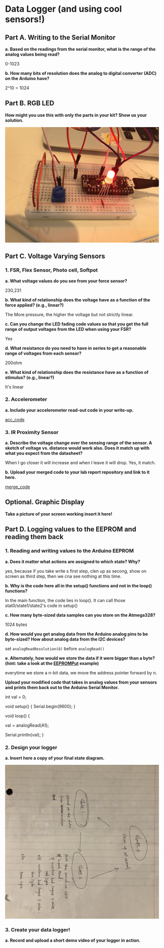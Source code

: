 # Data Logger (and using cool sensors!)


## Part A.  Writing to the Serial Monitor
 
**a. Based on the readings from the serial monitor, what is the range of the analog values being read?**
 
 0-1023
 
**b. How many bits of resolution does the analog to digital converter (ADC) on the Arduino have?**

2^10 = 1024

## Part B. RGB LED

**How might you use this with only the parts in your kit? Show us your solution.**

![led](https://github.com/Yiyuan7/IDD-Fa18-Lab3/blob/master/IMG_1620.JPG)

## Part C. Voltage Varying Sensors 
 
### 1. FSR, Flex Sensor, Photo cell, Softpot

**a. What voltage values do you see from your force sensor?**

230,231

**b. What kind of relationship does the voltage have as a function of the force applied? (e.g., linear?)**

The More pressure, the higher the voltage but not strictly linear.

**c. Can you change the LED fading code values so that you get the full range of output voltages from the LED when using your FSR?**

Yes

**d. What resistance do you need to have in series to get a reasonable range of voltages from each sensor?**

200ohm

**e. What kind of relationship does the resistance have as a function of stimulus? (e.g., linear?)**

It's linear

### 2. Accelerometer
 
**a. Include your accelerometer read-out code in your write-up.**

[acc_code](https://github.com/Yiyuan7/IDD-Fa18-Lab3/blob/master/acc_code.ino)

### 3. IR Proximity Sensor

**a. Describe the voltage change over the sensing range of the sensor. A sketch of voltage vs. distance would work also. Does it match up with what you expect from the datasheet?**

When I go closer it will increase and when I leave it will drop. 
Yes, it match.

**b. Upload your merged code to your lab report repository and link to it here.**

[merge_code](https://github.com/Yiyuan7/IDD-Fa18-Lab3/blob/master/merge_code.ino)

## Optional. Graphic Display

**Take a picture of your screen working insert it here!**

## Part D. Logging values to the EEPROM and reading them back
 
### 1. Reading and writing values to the Arduino EEPROM

**a. Does it matter what actions are assigned to which state? Why?**

yes, because if you take write s first step, clen up as secong, show on screen as third step, then we cna see nothing at this time.

**b. Why is the code here all in the setup() functions and not in the loop() functions?**

In the main function, the code lies in loop(). It can call those stat0/state1/state2's code in setup()

**c. How many byte-sized data samples can you store on the Atmega328?**

1024 bytes

**d. How would you get analog data from the Arduino analog pins to be byte-sized? How about analog data from the I2C devices?**

set `analogReadResolution(8)` before `analogRead()`   

**e. Alternately, how would we store the data if it were bigger than a byte? (hint: take a look at the [EEPROMPut](https://www.arduino.cc/en/Reference/EEPROMPut) example)**

everytime we store a n-bit data, we move the address pointer forward by n.

**Upload your modified code that takes in analog values from your sensors and prints them back out to the Arduino Serial Monitor.**

int val = 0;

void setup() {
  Serial.begin(9600);
}

void loop() {

  val = analogRead(A1);

  Serial.println(val);
}

### 2. Design your logger
 
**a. Insert here a copy of your final state diagram.**

![diagram](https://github.com/Yiyuan7/IDD-Fa18-Lab3/blob/master/IMG_1663.JPG)

### 3. Create your data logger!
 
**a. Record and upload a short demo video of your logger in action.**

